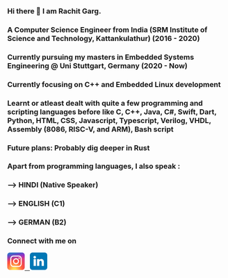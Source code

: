### Hi there 👋 I am Rachit Garg.
### A Computer Science Engineer from India (SRM Institute of Science and Technology, Kattankulathur) (2016 - 2020)
### Currently pursuing my masters in Embedded Systems Engineering @ Uni Stuttgart, Germany (2020 - Now)
### Currently focusing on C++ and Embedded Linux development
### Learnt or atleast dealt with quite a few programming and scripting languages before like C, C++, Java, C#, Swift, Dart, Python, HTML, CSS, Javascript, Typescript, Verilog, VHDL, Assembly (8086, RISC-V, and ARM), Bash script
### Future plans: Probably dig deeper in Rust
### Apart from programming languages, I also speak : <br>
### --> HINDI (Native Speaker) <br>
### --> ENGLISH (C1) <br>
### --> GERMAN (B2) <br>

### Connect with me on

<a href=https://www.instagram.com/rg_wandering/> <img src="./images/instagram.svg" width="40" height="40" alt="Instagram"> &nbsp; <a href=https://www.linkedin.com/in/rachit-garg-a4741712b/> <img src="./images/linkedin.svg" width="40" height="40" alt="Linkedin">


<!--
**rstar900/rstar900** is a ✨ _special_ ✨ repository because its `README.md` (this file) appears on your GitHub profile.

Here are some ideas to get you started:

- 🔭 I’m currently working on ...
- 🌱 I’m currently learning ...
- 👯 I’m looking to collaborate on ...
- 🤔 I’m looking for help with ...
- 💬 Ask me about ...
- 📫 How to reach me: ...
- 😄 Pronouns: ...
- ⚡ Fun fact: ...
-->
